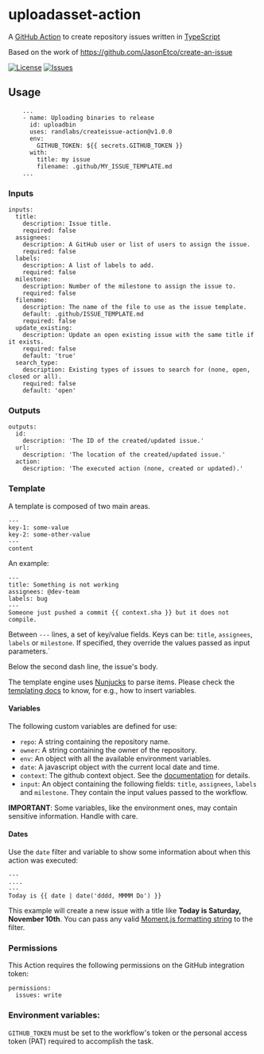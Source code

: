 # uploadasset-action

A [GitHub Action][github-actions-url] to create repository issues written in [TypeScript][typescript-url]

Based on the work of https://github.com/JasonEtco/create-an-issue

[![License][license-image]][license-url]
[![Issues][issues-image]][issues-url]

## Usage

```YML
    ...
    - name: Uploading binaries to release
      id: uploadbin
      uses: randlabs/createissue-action@v1.0.0
      env:
        GITHUB_TOKEN: ${{ secrets.GITHUB_TOKEN }}
      with:
        title: my issue
        filename: .github/MY_ISSUE_TEMPLATE.md
    ...
```

### Inputs

```YML
inputs:
  title:
    description: Issue title.
    required: false
  assignees:
    description: A GitHub user or list of users to assign the issue.
    required: false
  labels:
    description: A list of labels to add.
    required: false
  milestone:
    description: Number of the milestone to assign the issue to.
    required: false
  filename:
    description: The name of the file to use as the issue template.
    default: .github/ISSUE_TEMPLATE.md
    required: false
  update_existing:
    description: Update an open existing issue with the same title if it exists.
    required: false
    default: 'true'
  search_type:
    description: Existing types of issues to search for (none, open, closed or all).
    required: false
    default: 'open'
```

### Outputs

```YML
outputs:
  id:
    description: 'The ID of the created/updated issue.'
  url:
    description: 'The location of the created/updated issue.'
  action:
    description: 'The executed action (none, created or updated).'
```

### Template

A template is composed of two main areas.

```
---
key-1: some-value
key-2: some-other-value
---
content
```

An example:

```
---
title: Something is not working
assignees: @dev-team
labels: bug
---
Someone just pushed a commit {{ context.sha }} but it does not compile.
```

Between `---` lines, a set of key/value fields. Keys can be: `title`, `assignees`, `labels` or `milestone`. If specified, they override the values passed as input parameters.`

Below the second dash line, the issue's body.

The template engine uses [Nunjucks](https://mozilla.github.io/nunjucks/) to parse items. Please check the [templating docs](https://mozilla.github.io/nunjucks/templating.html) to know, for e.g., how to insert variables.

#### Variables

The following custom variables are defined for use:

* `repo`: A string containing the repository name.
* `owner`: A string containing the owner of the repository.
* `env`: An object with all the available environment variables.
* `date`: A javascript object with the current local date and time.
* `context`: The github context object. See the [documentation](https://docs.github.com/en/actions/learn-github-actions/contexts#github-context) for details.
* `input`: An object containing the following fields: `title`, `assignees`, `labels` and `milestone`. They contain the input values passed to the workflow.

**IMPORTANT**: Some variables, like the environment ones, may contain sensitive information. Handle with care.

#### Dates

Use the `date` filter and variable to show some information about when this action was executed:

```
---
....
---
Today is {{ date | date('dddd, MMMM Do') }}
```

This example will create a new issue with a title like **Today is Saturday, November 10th**. You can pass any valid [Moment.js formatting string](https://momentjs.com/docs/#/displaying/) to the filter.

### Permissions

This Action requires the following permissions on the GitHub integration token:

```YML
permissions:
  issues: write
```

### Environment variables:

`GITHUB_TOKEN` must be set to the workflow's token or the personal access token (PAT) required to accomplish the task.

[typescript-url]: http://www.typescriptlang.org/
[github-actions-url]: https://github.com/features/actions
[license-url]: https://github.com/randlabs/createissue-action/blob/master/LICENSE
[license-image]: https://img.shields.io/github/license/randlabs/createissue-action.svg
[issues-url]: https://github.com/randlabs/createissue-action/issues
[issues-image]: https://img.shields.io/github/issues-raw/randlabs/createissue-action.svg
